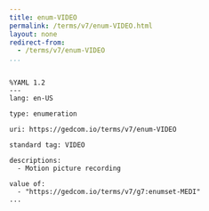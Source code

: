```yaml
---
title: enum-VIDEO
permalink: /terms/v7/enum-VIDEO.html
layout: none
redirect-from:
  - /terms/v7/enum-VIDEO
...
```


```

%YAML 1.2
---
lang: en-US

type: enumeration

uri: https://gedcom.io/terms/v7/enum-VIDEO

standard tag: VIDEO

descriptions:
  - Motion picture recording

value of:
  - "https://gedcom.io/terms/v7/g7:enumset-MEDI"
...

```
